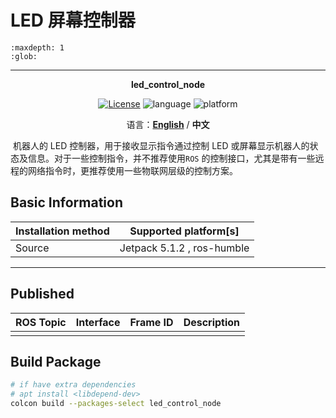 # LED 屏幕控制器

```{toctree}
:maxdepth: 1
:glob:
```

------

<p align="center"><strong>led_control_node</strong></p>
<p align="center"><a href="https://github.com/${YOUR_GIT_REPOSITORY}/blob/main/LICENSE"><img alt="License" src="https://img.shields.io/badge/License-Apache%202.0-orange"/></a>
<img alt="language" src="https://img.shields.io/badge/language-c++-red"/>
<img alt="platform" src="https://img.shields.io/badge/platform-linux-l"/>
</p>
<p align="center">
    语言：<a href="./docs/docs_en/README_EN.md"><strong>English</strong></a> / <strong>中文</strong>
</p>

​	机器人的 LED 控制器，用于接收显示指令通过控制 LED 或屏幕显示机器人的状态及信息。对于一些控制指令，并不推荐使用`ROS` 的控制接口，尤其是带有一些远程的网络指令时，更推荐使用一些物联网层级的控制方案。

## Basic Information

| Installation method | Supported platform[s]      |
| ------------------- | -------------------------- |
| Source              | Jetpack 5.1.2 , ros-humble |

------

## Published

| ROS Topic | Interface | Frame ID | Description |
| :-------: | :-------: | :------: | :---------: |
|           |           |          |             |

## Build Package

```bash
# if have extra dependencies
# apt install <libdepend-dev>
colcon build --packages-select led_control_node
```
